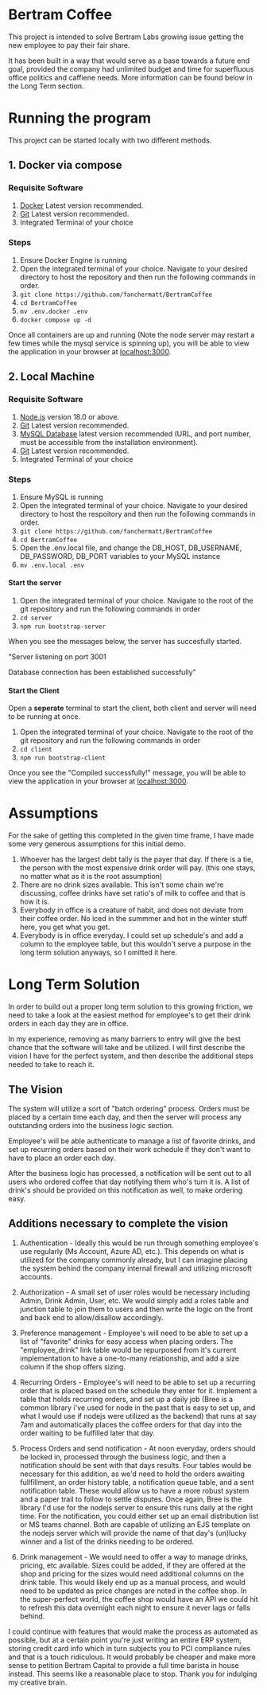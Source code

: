 # Bertram Coffee

This project is intended to solve Bertram Labs growing issue getting the new employee to pay their fair share.

It has been built in a way that would serve as a base towards a future end goal, provided the company had unlimited budget and time for superfluous office politics and caffiene needs. More information can be found below in the Long Term section.

# Running the program

This project can be started locally with two different methods.

## 1. Docker via compose

### Requisite Software

1. [Docker](https://www.docker.com/products/docker-desktop/) Latest version recommended.
2. [Git](https://git-scm.com/downloads) Latest version recommended.
3. Integrated Terminal of your choice

### Steps

1. Ensure Docker Engine is running
2. Open the integrated terminal of your choice. Navigate to your desired directory to host the repository and then run the following commands in order.
3. `git clone https://github.com/fanchermatt/BertramCoffee`
4. `cd BertramCoffee`
5. `mv .env.docker .env`
6. `docker compose up -d`

Once all containers are up and running (Note the node server may restart a few times while the mysql service is spinning up), you will be able to view the application in your browser at [localhost:3000](http://localhost:3000).

## 2. Local Machine

### Requisite Software

1. [Node.js](https://nodejs.org/en/download) version 18.0 or above.
2. [Git](https://git-scm.com/downloads) Latest version recommended.
3. [MySQL Database](https://dev.mysql.com/downloads/) latest version recommended (URL, and port number, must be accessible from the installation environment).
4. [Git](https://git-scm.com/downloads) Latest version recommended.
5. Integrated Terminal of your choice

### Steps

1. Ensure MySQL is running
2. Open the integrated terminal of your choice. Navigate to your desired directory to host the respoitory and then run the following commands in order.
3. `git clone https://github.com/fanchermatt/BertramCoffee`
4. `cd BertramCoffee`
5. Open the .env.local file, and change the DB_HOST, DB_USERNAME, DB_PASSWORD, DB_PORT variables to your MySQL instance
6. `mv .env.local .env`

#### Start the server

1. Open the integrated terminal of your choice. Navigate to the root of the git repository and run the following commands in order
2. `cd server`
3. `npm run bootstrap-server`

When you see the messages below, the server has succesfully started.

"Server listening on port 3001

Database connection has been established successfully"

#### Start the Client

Open a **seperate** terminal to start the client, both client and server will need to be running at once.

1. Open the integrated terminal of your choice. Navigate to the root of the git repository and run the following commands in order
2. `cd client`
3. `npm run bootstrap-client`

Once you see the "Compiled successfully!" message, you will be able to view the application in your browser at [localhost:3000](http://localhost:3000).

# Assumptions

For the sake of getting this completed in the given time frame, I have made some very generous assumptions for this initial demo.

1. Whoever has the largest debt tally is the payer that day. If there is a tie, the person with the most expensive drink order will pay. (this one stays, no matter what as it is the root assumption)
2. There are no drink sizes available. This isn't some chain we're discussing, coffee drinks have set ratio's of milk to coffee and that is how it is.
3. Everybody in office is a creature of habit, and does not deviate from their coffee order. No iced in the summmer and hot in the winter stuff here, you get what you get.
4. Everybody is in office everyday. I could set up schedule's and add a column to the employee table, but this wouldn't serve a purpose in the long term solution anyways, so I omitted it here.

# Long Term Solution

In order to build out a proper long term solution to this growing friction, we need to take a look at the easiest method for employee's to get their drink orders in each day they are in office.

In my experience, removing as many barriers to entry will give the best chance that the software will take and be utilized. I will first describe the vision I have for the perfect system, and then describe the additional steps needed to take to reach it.

## The Vision

The system will utilize a sort of "batch ordering" process. Orders must be placed by a certain time each day, and then the server will process any outstanding orders into the business logic section.

Employee's will be able authenticate to manage a list of favorite drinks, and set up recurring orders based on their work schedule if they don't want to have to place an order each day.

After the business logic has processed, a notification will be sent out to all users who ordered coffee that day notifying them who's turn it is. A list of drink's should be provided on this notification as well, to make ordering easy.

## Additions necessary to complete the vision

1. Authentication - Ideally this would be run through something employee's use regularly (Ms Account, Azure AD, etc.). This depends on what is utilized for the company commonly already, but I can imagine placing the system behind the company internal firewall and utilizing microsoft accounts.

2. Authorization - A small set of user roles would be necessary including Admin, Drink Admin, User, etc. We would simply add a roles table and junction table to join them to users and then write the logic on the front and back end to allow/disallow accordingly.

3. Preference management - Employee's will need to be able to set up a list of "favorite" drinks for easy access when placing orders. The "employee_drink" link table would be repurposed from it's current implementation to have a one-to-many relationship, and add a size column if the shop offers sizing.

4. Recurring Orders - Employee's will need to be able to set up a recurring order that is placed based on the schedule they enter for it. Implement a table that holds recurring orders, and set up a daily job (Bree is a common library i've used for node in the past that is easy to set up, and what I would use if nodejs were utilized as the backend) that runs at say 7am and automatically places the coffee orders for that day into the order waiting to be fulfilled later that day.

5. Process Orders and send notification - At noon everyday, orders should be locked in, processed through the business logic, and then a notification should be sent with that days results. Four tables would be necessary for this addition, as we'd need to hold the orders awaiting fullfillment, an order history table, a notification queue table, and a sent notification table. These would allow us to have a more robust system and a paper trail to follow to settle disputes. Once again, Bree is the library I'd use for the nodejs server to ensure this runs daily at the right time. For the notification, you could either set up an email distribution list or MS teams channel. Both are capable of utilizing an EJS template on the nodejs server which will provide the name of that day's (un)lucky winner and a list of the drinks needing to be ordered.

6. Drink management - We would need to offer a way to manage drinks, pricing, etc available. Sizes could be added, if they are offered at the shop and pricing for the sizes would need additional columns on the drink table. This would likely end up as a manual process, and would need to be updated as price changes are noted in the coffee shop. In the super-perfect world, the coffee shop would have an API we could hit to refresh this data overnight each night to ensure it never lags or falls behind.

I could continue with features that would make the process as automated as possible, but at a certain point you're just writing an entire ERP system, storing credit card info which in turn subjects you to PCI compliance rules and that is a touch ridiculous. It would probably be cheaper and make more sense to petition Bertram Capital to provide a full time barista in house instead. This seems like a reasonable place to stop. Thank you for indulging my creative brain.
